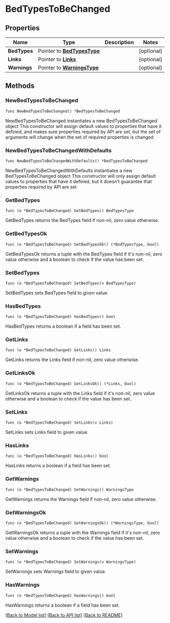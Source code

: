 # BedTypesToBeChanged

## Properties

Name | Type | Description | Notes
------------ | ------------- | ------------- | -------------
**BedTypes** | Pointer to [**BedTypesType**](BedTypesType.md) |  | [optional] 
**Links** | Pointer to [**Links**](Links.md) |  | [optional] 
**Warnings** | Pointer to [**WarningsType**](WarningsType.md) |  | [optional] 

## Methods

### NewBedTypesToBeChanged

`func NewBedTypesToBeChanged() *BedTypesToBeChanged`

NewBedTypesToBeChanged instantiates a new BedTypesToBeChanged object
This constructor will assign default values to properties that have it defined,
and makes sure properties required by API are set, but the set of arguments
will change when the set of required properties is changed

### NewBedTypesToBeChangedWithDefaults

`func NewBedTypesToBeChangedWithDefaults() *BedTypesToBeChanged`

NewBedTypesToBeChangedWithDefaults instantiates a new BedTypesToBeChanged object
This constructor will only assign default values to properties that have it defined,
but it doesn't guarantee that properties required by API are set

### GetBedTypes

`func (o *BedTypesToBeChanged) GetBedTypes() BedTypesType`

GetBedTypes returns the BedTypes field if non-nil, zero value otherwise.

### GetBedTypesOk

`func (o *BedTypesToBeChanged) GetBedTypesOk() (*BedTypesType, bool)`

GetBedTypesOk returns a tuple with the BedTypes field if it's non-nil, zero value otherwise
and a boolean to check if the value has been set.

### SetBedTypes

`func (o *BedTypesToBeChanged) SetBedTypes(v BedTypesType)`

SetBedTypes sets BedTypes field to given value.

### HasBedTypes

`func (o *BedTypesToBeChanged) HasBedTypes() bool`

HasBedTypes returns a boolean if a field has been set.

### GetLinks

`func (o *BedTypesToBeChanged) GetLinks() Links`

GetLinks returns the Links field if non-nil, zero value otherwise.

### GetLinksOk

`func (o *BedTypesToBeChanged) GetLinksOk() (*Links, bool)`

GetLinksOk returns a tuple with the Links field if it's non-nil, zero value otherwise
and a boolean to check if the value has been set.

### SetLinks

`func (o *BedTypesToBeChanged) SetLinks(v Links)`

SetLinks sets Links field to given value.

### HasLinks

`func (o *BedTypesToBeChanged) HasLinks() bool`

HasLinks returns a boolean if a field has been set.

### GetWarnings

`func (o *BedTypesToBeChanged) GetWarnings() WarningsType`

GetWarnings returns the Warnings field if non-nil, zero value otherwise.

### GetWarningsOk

`func (o *BedTypesToBeChanged) GetWarningsOk() (*WarningsType, bool)`

GetWarningsOk returns a tuple with the Warnings field if it's non-nil, zero value otherwise
and a boolean to check if the value has been set.

### SetWarnings

`func (o *BedTypesToBeChanged) SetWarnings(v WarningsType)`

SetWarnings sets Warnings field to given value.

### HasWarnings

`func (o *BedTypesToBeChanged) HasWarnings() bool`

HasWarnings returns a boolean if a field has been set.


[[Back to Model list]](../README.md#documentation-for-models) [[Back to API list]](../README.md#documentation-for-api-endpoints) [[Back to README]](../README.md)


